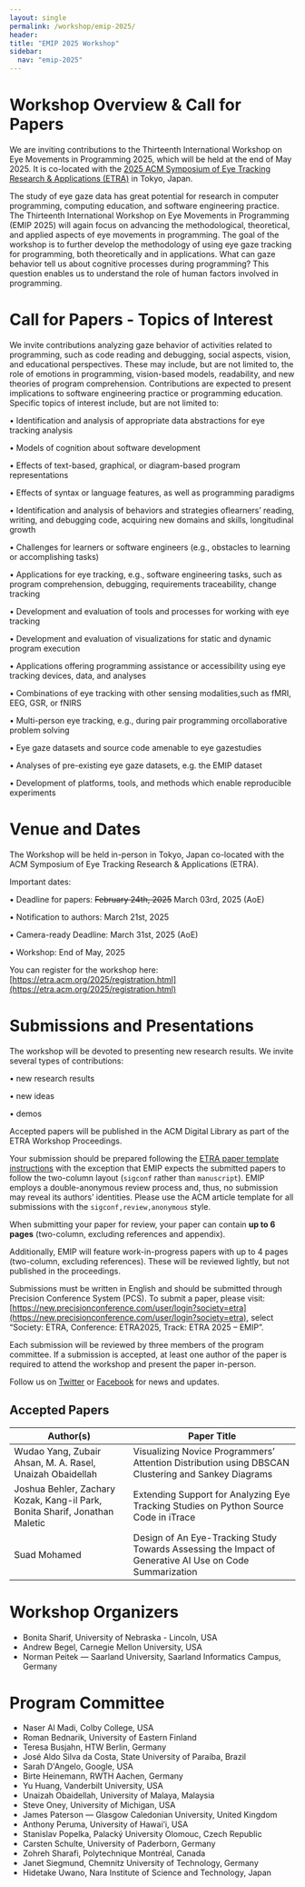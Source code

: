 ```yaml
---
layout: single
permalink: /workshop/emip-2025/
header:
title: "EMIP 2025 Workshop"
sidebar:
  nav: "emip-2025"
---
```


# Workshop Overview & Call for Papers
We are inviting contributions to the Thirteenth International Workshop on Eye Movements in Programming 2025, which will be held at the end of May 2025. It is co-located with the [2025 ACM Symposium of Eye Tracking Research & Applications (ETRA)](http://etra.acm.org/2025/) in Tokyo, Japan.

The study of eye gaze data has great potential for research in computer programming, computing education, and software engineering practice. The Thirteenth International Workshop on Eye Movements in Programming (EMIP 2025) will again focus on advancing the methodological, theoretical, and applied aspects of eye movements in programming. The goal of the workshop is to further develop the methodology of using eye gaze tracking for programming, both theoretically and in applications. What can gaze behavior tell us about cognitive processes during programming? This question enables us to understand the role of human factors involved in programming.

# Call for Papers - Topics of Interest
We invite contributions analyzing gaze behavior of activities related to programming, such as code reading and debugging, social aspects, vision, and educational perspectives. These may include, but are not limited to, the role of emotions in programming, vision-based models, readability, and new theories of program comprehension. Contributions are expected to present implications to software engineering practice or programming education. Specific topics of interest include, but are not limited to:

• Identification and analysis of appropriate data abstractions for eye tracking analysis

• Models of cognition about software development

• Effects of text-based, graphical, or diagram-based program representations

• Effects of syntax or language features, as well as programming paradigms

• Identification and analysis of behaviors and strategies oflearners’ reading, writing, and debugging code, acquiring new domains and skills, longitudinal growth

• Challenges for learners or software engineers (e.g., obstacles to learning or accomplishing tasks)

• Applications for eye tracking, e.g., software engineering tasks, such as program comprehension, debugging, requirements traceability, change tracking

• Development and evaluation of tools and processes for working with eye tracking

• Development and evaluation of visualizations for static and dynamic program execution

• Applications offering programming assistance or accessibility using eye tracking devices, data, and analyses

• Combinations of eye tracking with other sensing modalities,such as fMRI, EEG, GSR, or fNIRS

• Multi-person eye tracking, e.g., during pair programming orcollaborative problem solving

• Eye gaze datasets and source code amenable to eye gazestudies

• Analyses of pre-existing eye gaze datasets, e.g. the EMIP dataset

• Development of platforms, tools, and methods which enable reproducible experiments


# Venue and Dates

The Workshop will be held in-person in Tokyo, Japan co-located with the ACM Symposium of Eye Tracking Research & Applications (ETRA).

Important dates:

• Deadline for papers: ~~February 24th, 2025~~ March 03rd, 2025 (AoE)

• Notification to authors: March 21st, 2025

• Camera-ready Deadline: March 31st, 2025 (AoE)

• Workshop: End of May, 2025

You can register for the workshop here: [https://etra.acm.org/2025/registration.html](https://etra.acm.org/2025/registration.html)


# Submissions and Presentations
The workshop will be devoted to presenting new research results. We invite several types of contributions:

• new research results

• new ideas

• demos

Accepted papers will be published in the ACM Digital Library as part of the ETRA Workshop Proceedings.

Your submission should be prepared following the [ETRA paper template instructions](http://etra.acm.org/2025/submissionprocess.html) with the exception that EMIP expects the submitted papers to follow the two-column layout (`sigconf` rather than `manuscript`). EMIP employs a double-anonymous review process and, thus, no submission may reveal its authors’ identities. Please use the ACM article template for all submissions with the `sigconf,review,anonymous` style.

When submitting your paper for review, your paper can contain **up to 6 pages** (two-column, excluding references and appendix).

Additionally, EMIP will feature work-in-progress papers with up to 4 pages (two-column, excluding references). These will be reviewed lightly, but not published in the proceedings.

Submissions must be written in English and should be submitted through Precision Conference System (PCS). To submit a paper, please visit: [https://new.precisionconference.com/user/login?society=etra](https://new.precisionconference.com/user/login?society=etra), select “Society: ETRA, Conference: ETRA2025, Track: ETRA 2025 – EMIP”. 

Each submission will be reviewed by three members of the program committee. If a submission is accepted, at least one author of the paper is required to attend the workshop and present the paper in-person.

Follow us on [Twitter](https://twitter.com/emipws) or [Facebook](https://www.facebook.com/emipws/) for news and updates.

## Accepted Papers

| Author(s) | Paper Title |
|---|---|
| Wudao Yang, Zubair Ahsan, M. A. Rasel, Unaizah Obaidellah | Visualizing Novice Programmers’ Attention Distribution using DBSCAN Clustering and Sankey Diagrams |
| Joshua Behler, Zachary Kozak, Kang-il Park, Bonita Sharif, Jonathan Maletic | Extending Support for Analyzing Eye Tracking Studies on Python Source Code in iTrace |
| Suad Mohamed | Design of An Eye-Tracking Study Towards Assessing the Impact of Generative AI Use on Code Summarization |

# Workshop Organizers
- Bonita Sharif, University of Nebraska - Lincoln, USA
- Andrew Begel, Carnegie Mellon University, USA
- Norman Peitek — Saarland University, Saarland Informatics Campus, Germany

# Program Committee

- Naser Al Madi, Colby College, USA
- Roman Bednarik, University of Eastern Finland
- Teresa Busjahn, HTW Berlin, Germany
- José Aldo Silva da Costa, State University of Paraíba, Brazil
- Sarah D'Angelo, Google, USA
- Birte Heinemann, RWTH Aachen, Germany
- Yu Huang, Vanderbilt University, USA
- Unaizah Obaidellah, University of Malaya, Malaysia
- Steve Oney, University of Michigan, USA
- James Paterson — Glasgow Caledonian University, United Kingdom
- Anthony Peruma, University of Hawai’i, USA
- Stanislav Popelka, Palacký University Olomouc, Czech Republic
- Carsten Schulte, University of Paderborn, Germany
- Zohreh Sharafi, Polytechnique Montréal, Canada
- Janet Siegmund, Chemnitz University of Technology, Germany
- Hidetake Uwano, Nara Institute of Science and Technology, Japan

